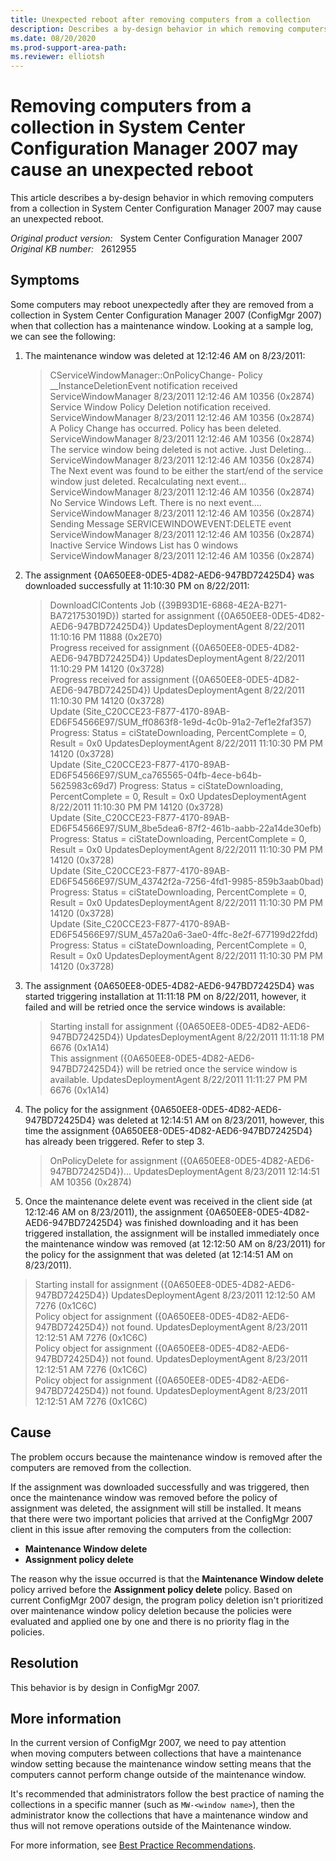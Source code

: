 ```yaml
---
title: Unexpected reboot after removing computers from a collection
description: Describes a by-design behavior in which removing computers from a collection in System Center Configuration Manager 2007 may cause an unexpected reboot.
ms.date: 08/20/2020
ms.prod-support-area-path:
ms.reviewer: elliotsh
---
```

# Removing computers from a collection in System Center Configuration Manager 2007 may cause an unexpected reboot

This article describes a by-design behavior in which removing computers from a collection in System Center Configuration Manager 2007 may cause an unexpected reboot.

_Original product version:_ &nbsp; System Center Configuration Manager 2007  
_Original KB number:_ &nbsp; 2612955

## Symptoms

Some computers may reboot unexpectedly after they are removed from a collection in System Center Configuration Manager 2007 (ConfigMgr 2007) when that collection has a maintenance window. Looking at a sample log, we can see the following:

1. The maintenance window was deleted at 12:12:46 AM on 8/23/2011:

    > CServiceWindowManager::OnPolicyChange- Policy __InstanceDeletionEvent notification received ServiceWindowManager 8/23/2011 12:12:46 AM  10356 (0x2874)  
    > Service Window Policy Deletion notification received. ServiceWindowManager 8/23/2011 12:12:46 AM  10356 (0x2874)  
    > A Policy Change has occurred. Policy has been deleted. ServiceWindowManager 8/23/2011 12:12:46 AM  10356 (0x2874)  
    > The service window being deleted is not active. Just Deleting... ServiceWindowManager 8/23/2011 12:12:46 AM  10356 (0x2874)  
    > The Next event was found to be either the start/end of the service window just deleted. Recalculating next event... ServiceWindowManager 8/23/2011 12:12:46 AM  10356 (0x2874)  
    > No Service Windows Left. There is no next event.... ServiceWindowManager 8/23/2011 12:12:46 AM  10356 (0x2874)  
    > Sending Message SERVICEWINDOWEVENT:DELETE event ServiceWindowManager 8/23/2011 12:12:46 AM  10356 (0x2874)  
    > Inactive Service Windows List has 0 windows ServiceWindowManager 8/23/2011 12:12:46 AM  10356 (0x2874)

1. The assignment {0A650EE8-0DE5-4D82-AED6-947BD72425D4} was downloaded successfully at 11:10:30 PM on 8/22/2011:

    > DownloadCIContents Job ({39B93D1E-6868-4E2A-B271-BA721753019D}) started for assignment ({0A650EE8-0DE5-4D82-AED6-947BD72425D4}) UpdatesDeploymentAgent  8/22/2011 11:10:16 PM  11888 (0x2E70)  
    > Progress received for assignment ({0A650EE8-0DE5-4D82-AED6-947BD72425D4}) UpdatesDeploymentAgent  8/22/2011 11:10:29 PM  14120 (0x3728)  
    > Progress received for assignment ({0A650EE8-0DE5-4D82-AED6-947BD72425D4}) UpdatesDeploymentAgent  8/22/2011 11:10:30 PM  14120 (0x3728)  
    > Update (Site_C20CCE23-F877-4170-89AB-ED6F54566E97/SUM_ff0863f8-1e9d-4c0b-91a2-7ef1e2faf357) Progress: Status = ciStateDownloading, PercentComplete = 0, Result = 0x0 UpdatesDeploymentAgent  8/22/2011 11:10:30 PM PM  14120 (0x3728)  
    > Update (Site_C20CCE23-F877-4170-89AB-ED6F54566E97/SUM_ca765565-04fb-4ece-b64b-5625983c69d7) Progress: Status = ciStateDownloading, PercentComplete = 0, Result = 0x0 UpdatesDeploymentAgent  8/22/2011 11:10:30 PM PM  14120 (0x3728)  
    > Update (Site_C20CCE23-F877-4170-89AB-ED6F54566E97/SUM_8be5dea6-87f2-461b-aabb-22a14de30efb) Progress: Status = ciStateDownloading, PercentComplete = 0, Result = 0x0 UpdatesDeploymentAgent  8/22/2011 11:10:30 PM PM  14120 (0x3728)  
    > Update (Site_C20CCE23-F877-4170-89AB-ED6F54566E97/SUM_43742f2a-7256-4fd1-9985-859b3aab0bad) Progress: Status = ciStateDownloading, PercentComplete = 0, Result = 0x0 UpdatesDeploymentAgent  8/22/2011 11:10:30 PM PM  14120 (0x3728)  
    > Update (Site_C20CCE23-F877-4170-89AB-ED6F54566E97/SUM_457a20a6-3ae0-4ffc-8e2f-677199d22fdd) Progress: Status = ciStateDownloading, PercentComplete = 0, Result = 0x0 UpdatesDeploymentAgent  8/22/2011 11:10:30 PM PM  14120 (0x3728)

1. The assignment {0A650EE8-0DE5-4D82-AED6-947BD72425D4} was started triggering installation at 11:11:18 PM on 8/22/2011, however, it failed and will be retried once the service windows is available:

    > Starting install for assignment ({0A650EE8-0DE5-4D82-AED6-947BD72425D4}) UpdatesDeploymentAgent 8/22/2011 11:11:18 PM 6676 (0x1A14)  
    > This assignment ({0A650EE8-0DE5-4D82-AED6-947BD72425D4}) will be retried once the service window is available. UpdatesDeploymentAgent 8/22/2011 11:11:27 PM PM 6676 (0x1A14)

1. The policy for the assignment {0A650EE8-0DE5-4D82-AED6-947BD72425D4} was deleted at 12:14:51 AM on 8/23/2011, however, this time the assignment {0A650EE8-0DE5-4D82-AED6-947BD72425D4} has already been triggered. Refer to step 3.

    > OnPolicyDelete for assignment ({0A650EE8-0DE5-4D82-AED6-947BD72425D4})... UpdatesDeploymentAgent 8/23/2011 12:14:51 AM 10356 (0x2874)

1. Once the maintenance delete event was received in the client side (at 12:12:46 AM on 8/23/2011), the assignment {0A650EE8-0DE5-4D82-AED6-947BD72425D4} was finished downloading and it has been triggered installation, the assignment will be installed immediately once the maintenance window was removed (at 12:12:50 AM on 8/23/2011) for the policy for the assignment that was deleted (at 12:14:51 AM on 8/23/2011).

> Starting install for assignment ({0A650EE8-0DE5-4D82-AED6-947BD72425D4}) UpdatesDeploymentAgent 8/23/2011 12:12:50 AM 7276 (0x1C6C)  
> Policy object for assignment ({0A650EE8-0DE5-4D82-AED6-947BD72425D4}) not found. UpdatesDeploymentAgent 8/23/2011 12:12:51 AM 7276 (0x1C6C)  
> Policy object for assignment ({0A650EE8-0DE5-4D82-AED6-947BD72425D4}) not found. UpdatesDeploymentAgent 8/23/2011 12:12:51 AM 7276 (0x1C6C)  
> Policy object for assignment ({0A650EE8-0DE5-4D82-AED6-947BD72425D4}) not found. UpdatesDeploymentAgent 8/23/2011 12:12:51 AM 7276 (0x1C6C)

## Cause

The problem occurs because the maintenance window is removed after the computers are removed from the collection.

If the assignment was downloaded successfully and was triggered, then once the maintenance window was removed before the policy of assignment was deleted, the assignment will still be installed. It means that there were two important policies that arrived at the ConfigMgr 2007 client in this issue after removing the computers from the collection:

- **Maintenance Window delete**
- **Assignment policy delete**

The reason why the issue occurred is that the **Maintenance Window delete** policy arrived before the **Assignment policy delete** policy. Based on current ConfigMgr 2007 design, the program policy deletion isn't prioritized over maintenance window policy deletion because the policies were evaluated and applied one by one and there is no priority flag in the policies.  

## Resolution

This behavior is by design in ConfigMgr 2007.

## More information

In the current version of ConfigMgr 2007, we need to pay attention when moving computers between collections that have a maintenance window setting because the maintenance window setting means that the computers cannot perform change outside of the maintenance window.

It's recommended that administrators follow the best practice of naming the collections in a specific manner (such as `MW-<window name>`), then the administrator know the collections that have a maintenance window and thus will not remove operations outside of the Maintenance window.

For more information, see [Best Practice Recommendations](/previous-versions/system-center/configuration-manager-2007/bb694295(v=technet.10)#best-practice-recommendations).
